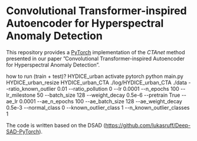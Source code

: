 # Convolutional Transformer-inspired Autoencoder for Hyperspectral Anomaly Detection

This repository provides a [PyTorch](https://pytorch.org/) implementation of the *CTAnet* method presented in our paper
 ”Convolutional Transformer-inspired Autoencoder for Hyperspectral Anomaly Detection”.

how to run (train + test)?
HYDICE_urban
activate pytorch
python main.py HYDICE_urban_resize HYDICE_urban_CTA ./log/HYDICE_urban_CTA ./data --ratio_known_outlier 0.01 --ratio_pollution 0 --lr 0.0001 --n_epochs 100 --lr_milestone 50 --batch_size 128 --weight_decay 0.5e-6 --pretrain True --ae_lr 0.0001 --ae_n_epochs 100 --ae_batch_size 128 --ae_weight_decay 0.5e-3 --normal_class 0 --known_outlier_class 1 --n_known_outlier_classes 1



The code is written based on the DSAD (https://github.com/lukasruff/Deep-SAD-PyTorch).

